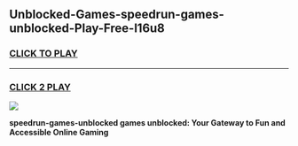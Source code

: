 
## Unblocked-Games-speedrun-games-unblocked-Play-Free-l16u8
<h3>
<a href="https://premium76.site?title=speedrun-games-unblocked&ref=20A">CLICK TO PLAY</a></h3>
<hr>

<h3>
<a href="https://premium76.site?title=speedrun-games-unblocked&ref=20A">CLICK 2 PLAY</a>
  
</h3>

<a href="https://premium76.site?title=speedrun-games-unblocked&ref=20A"><img src="https://clearcache.store/games.png"></a>


**speedrun-games-unblocked games unblocked: Your Gateway to Fun and Accessible Online Gaming**
